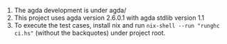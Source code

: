 1. The agda development is under agda/
2. This project uses agda version 2.6.0.1 with agda stdlib version 1.1
3. To execute the test cases, install nix and run `nix-shell --run "runghc ci.hs"` (without the backquotes) under project root.